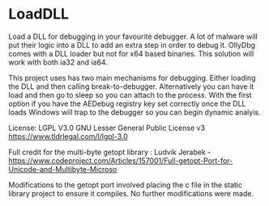 # LoadDLL
Load a DLL for debugging in your favourite debugger. A lot of malware will put their logic into a DLL to add an extra step in order to debug it. OllyDbg comes with a DLL loader but not for x64 based binaries. This solution will work with both ia32 and ia64.

This project uses has two main mechanisms for debugging. Either loading the DLL and then calling break-to-debugger. Alternatively you can have it load and then go to sleep so you can attach to the process. With the first option if you have the AEDebug registry key set correctly once the DLL loads Windows will trap to the debugger so you can begin dynamic analyis. 

License:		 LGPL V3.0 GNU Lesser General Public License v3 https://www.tldrlegal.com/l/lgpl-3.0

Full credit for the multi-byte getopt library : Ludvik Jerabek - https://www.codeproject.com/Articles/157001/Full-getopt-Port-for-Unicode-and-Multibyte-Microso

Modifications to the getopt port involved placing the c file in the static library project to ensure it compiles. No further modifications were made.
